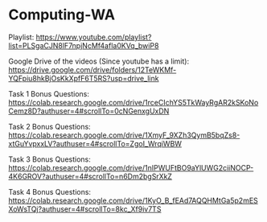 # Computing-WA

Playlist: https://www.youtube.com/playlist?list=PLSgaCJN8lF7npjNcMf4afla0KVq_bwiP8

Google Drive of the videos (Since youtube has a limit): https://drive.google.com/drive/folders/12TeWKMf-YQFpiu8hkBjOsKkXpfF6T5RS?usp=drive_link

Task 1 Bonus Questions: https://colab.research.google.com/drive/1rceCIchYS5TkWayRgAR2kSKoNoCemz8D?authuser=4#scrollTo=0cNGenxgUxDN

Task 2 Bonus Questions: https://colab.research.google.com/drive/1XmyF_9XZh3QymB5bqZs8-xtGuYvpxxLV?authuser=4#scrollTo=ZgoI_WrqiWBW

Task 3 Bonus Questions: https://colab.research.google.com/drive/1nIPWUFtBO9aYlUWG2ciiNOCP-4K6GROV?authuser=4#scrollTo=n6Dm2bgSrXkZ

Task 4 Bonus Questions: https://colab.research.google.com/drive/1KyO_B_fEAd7AQQHMtGa5p2mESXoWsTQj?authuser=4#scrollTo=8kc_Xf9iv7TS
